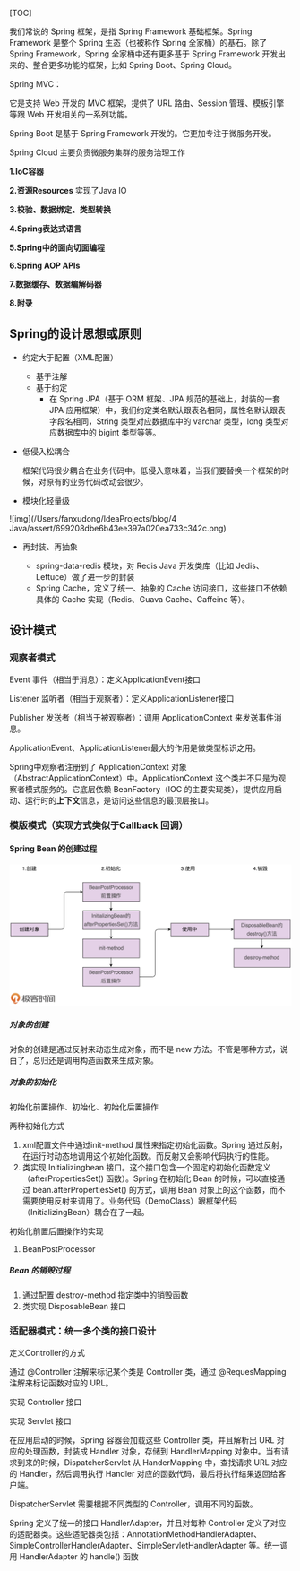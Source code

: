 [TOC]

我们常说的 Spring 框架，是指 Spring Framework 基础框架。Spring Framework 是整个 Spring 生态（也被称作 Spring 全家桶）的基石。除了 Spring Framework，Spring 全家桶中还有更多基于 Spring Framework 开发出来的、整合更多功能的框架，比如 Spring Boot、Spring Cloud。



Spring MVC：

它是支持 Web 开发的 MVC 框架，提供了 URL 路由、Session 管理、模板引擎等跟 Web 开发相关的一系列功能。





Spring Boot 是基于 Spring Framework 开发的。它更加专注于微服务开发。



Spring Cloud 主要负责微服务集群的服务治理工作



**1.IoC容器**

**2.资源Resources**  实现了Java IO

**3.校验、数据绑定、类型转换**

**4.Spring表达式语言**

**5.Spring中的面向切面编程**

**6.Spring AOP APIs**

**7.数据缓存、数据编解码器**

**8.附录**







## Spring的设计思想或原则

- 约定大于配置（XML配置）
  - 基于注解
  - 基于约定
    - 在 Spring JPA（基于 ORM 框架、JPA 规范的基础上，封装的一套 JPA 应用框架）中，我们约定类名默认跟表名相同，属性名默认跟表字段名相同，String 类型对应数据库中的 varchar 类型，long 类型对应数据库中的 bigint 类型等等。

- 低侵入松耦合

  框架代码很少耦合在业务代码中。低侵入意味着，当我们要替换一个框架的时候，对原有的业务代码改动会很少。

- 模块化轻量级

![img](/Users/fanxudong/IdeaProjects/blog/4 Java/assert/699208dbe6b43ee397a020ea733c342c.png)


- 再封装、再抽象	

  - spring-data-redis 模块，对 Redis Java 开发类库（比如 Jedis、Lettuce）做了进一步的封装
  - Spring Cache，定义了统一、抽象的 Cache 访问接口，这些接口不依赖具体的 Cache 实现（Redis、Guava Cache、Caffeine 等）。





## 设计模式

### 观察者模式

Event 事件（相当于消息）：定义ApplicationEvent接口

Listener 监听者（相当于观察者）：定义ApplicationListener接口

Publisher 发送者（相当于被观察者）：调用 ApplicationContext 来发送事件消息。

ApplicationEvent、ApplicationListener最大的作用是做类型标识之用。

Spring中观察者注册到了 ApplicationContext 对象（AbstractApplicationContext）中。ApplicationContext 这个类并不只是为观察者模式服务的。它底层依赖 BeanFactory（IOC 的主要实现类），提供应用启动、运行时的**上下文**信息，是访问这些信息的最顶层接口。



### 模版模式（实现方式类似于Callback 回调）

#### Spring Bean 的创建过程

![img](./asset/cacaf86b03a9432a4885385d2869264d.png)

##### 对象的创建

对象的创建是通过反射来动态生成对象，而不是 new 方法。不管是哪种方式，说白了，总归还是调用构造函数来生成对象。



##### 对象的初始化

初始化前置操作、初始化、初始化后置操作

两种初始化方式

1. xml配置文件中通过init-method 属性来指定初始化函数。Spring 通过反射，在运行时动态地调用这个初始化函数。而反射又会影响代码执行的性能。
2. 类实现 Initializingbean 接口。这个接口包含一个固定的初始化函数定义（afterPropertiesSet() 函数）。Spring 在初始化 Bean 的时候，可以直接通过 bean.afterPropertiesSet() 的方式，调用 Bean 对象上的这个函数，而不需要使用反射来调用了。业务代码（DemoClass）跟框架代码（InitializingBean）耦合在了一起。

初始化前置后置操作的实现

1. BeanPostProcessor

##### Bean 的销毁过程

1. 通过配置 destroy-method 指定类中的销毁函数
2. 类实现 DisposableBean 接口

### 适配器模式：统一多个类的接口设计

定义Controller的方式

通过 @Controller 注解来标记某个类是 Controller 类，通过 @RequesMapping 注解来标记函数对应的 URL。

实现 Controller 接口

实现 Servlet 接口

在应用启动的时候，Spring 容器会加载这些 Controller 类，并且解析出 URL 对应的处理函数，封装成 Handler 对象，存储到 HandlerMapping 对象中。当有请求到来的时候，DispatcherServlet 从 HanderMapping 中，查找请求 URL 对应的 Handler，然后调用执行 Handler 对应的函数代码，最后将执行结果返回给客户端。

DispatcherServlet 需要根据不同类型的 Controller，调用不同的函数。

Spring 定义了统一的接口 HandlerAdapter，并且对每种 Controller 定义了对应的适配器类。这些适配器类包括：AnnotationMethodHandlerAdapter、SimpleControllerHandlerAdapter、SimpleServletHandlerAdapter 等。统一调用 HandlerAdapter 的 handle() 函数

